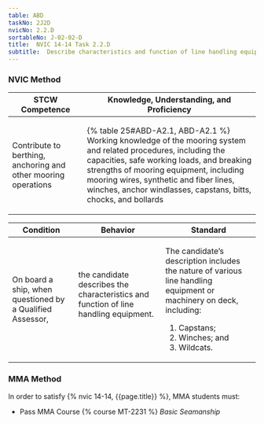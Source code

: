 ```yaml
---
table: ABD
taskNo: 2J2D
nvicNo: 2.2.D 
sortableNo: J-02-02-D
title:  NVIC 14-14 Task 2.2.D
subtitle:  Describe characteristics and function of line handling equipment
---
```






### NVIC Method

<a style="display:none;" onclick="togglevisibility('nvic_methods')" >Show NVIC method.</a>

<div id='nvic_methods' class='show'>

<table>
<thead>
<tr>
<th class='forty'> STCW Competence </th>
<th class='sixty'> Knowledge, Understanding, and Proficiency </th>
</tr>
</thead>

<tbody>
<tr><td markdown='1'>

Contribute to berthing, anchoring and other mooring operations

</td><td markdown='1'>

{% table 25#ABD-A2.1, ABD-A2.1 %} Working knowledge of the mooring system and related procedures, including the capacities, safe working loads, and breaking strengths of mooring equipment, including mooring wires, synthetic and fiber lines, winches, anchor windlasses, capstans, bitts, chocks, and bollards

</td></tr>


</tbody>
</table>


<table>
<thead>
<tr><th class='twenty'>  Condition </th><th class='twenty'> Behavior </th><th  class='sixty'>Standard </th></tr>
</thead>
<tbody >



<tr><td markdown='1'>

On board a ship, when questioned by a Qualified Assessor,

</td><td markdown='1'>

the candidate describes the characteristics and function of line handling equipment.

<br>

<div class="tooltip" markdown='1'>



</div>


</td><td markdown='1'>

The candidate’s description includes the nature of various line handling equipment or machinery on deck, including:

1. Capstans;
2. Winches; and
3. Wildcats. 

</td></tr>
</tbody>
</table>
</div>


### MMA Method

In order to satisfy  {% nvic 14-14, {{page.title}}  %}, MMA students must:

* Pass MMA Course {% course MT-2231 %}  *Basic Seamanship*